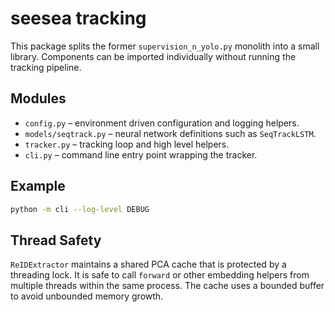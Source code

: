 # seesea tracking

This package splits the former `supervision_n_yolo.py` monolith into a small
library. Components can be imported individually without running the tracking
pipeline.

## Modules

- `config.py` – environment driven configuration and logging helpers.
- `models/seqtrack.py` – neural network definitions such as `SeqTrackLSTM`.
- `tracker.py` – tracking loop and high level helpers.
- `cli.py` – command line entry point wrapping the tracker.

## Example

```bash
python -m cli --log-level DEBUG
```

## Thread Safety

`ReIDExtractor` maintains a shared PCA cache that is protected by a
threading lock. It is safe to call `forward` or other embedding helpers
from multiple threads within the same process. The cache uses a bounded
buffer to avoid unbounded memory growth.
